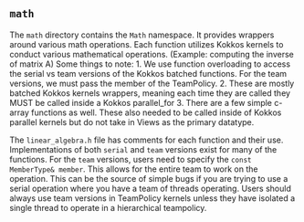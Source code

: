 ## `math`

The `math` directory contains the `Math` namespace. It provides wrappers around various math operations. 
Each function utilizes Kokkos kernels to conduct various mathematical 
operations. (Example: computing the inverse of matrix A)
Some things to note:
    1. We use function overloading to access the serial vs team versions 
       of the Kokkos batched functions. For the team versions, we must pass
       the member of the TeamPolicy.
    2. These are mostly batched Kokkos kernels wrappers, meaning
       each time they are called they MUST be called inside a Kokkos 
       parallel_for
    3. There are a few simple c-array functions as well. These also needed to be called inside of Kokkos parallel kernels but do not take in Views as the primary datatype.
    
The `linear_algebra.h` file has comments for each function and their use. Implementations of both `serial` and `team` versions exist for many of the functions. For the `team` versions, users
need to specify the `const MemberType& member`. This allows for the entire team to work on the operation. This can be the source of simple bugs if you are trying to use a serial operation where you
have a team of threads operating. Users should always use team versions in TeamPolicy kernels unless they have isolated a single thread to operate in a hierarchical teampolicy.
